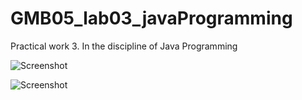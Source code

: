 # GMB05_lab03_javaProgramming
Practical work 3. In the discipline of Java Programming

![Screenshot](Screenshot_1.png)

![Screenshot](Screenshot_2.png)
